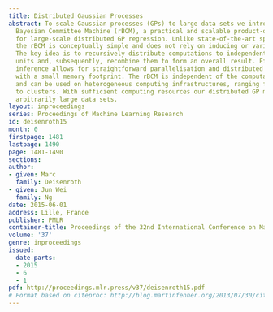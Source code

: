 ```yaml
---
title: Distributed Gaussian Processes
abstract: To scale Gaussian processes (GPs) to large data sets we introduce the robust
  Bayesian Committee Machine (rBCM), a practical and scalable product-of-experts model
  for large-scale distributed GP regression. Unlike state-of-the-art sparse GP approximations,
  the rBCM is conceptually simple and does not rely on inducing or variational parameters.
  The key idea is to recursively distribute computations to independent computational
  units and, subsequently, recombine them to form an overall result. Efficient closed-form
  inference allows for straightforward parallelisation and distributed computations
  with a small memory footprint. The rBCM is independent of the computational graph
  and can be used on heterogeneous computing infrastructures, ranging from laptops
  to clusters. With sufficient computing resources our distributed GP model can handle
  arbitrarily large data sets.
layout: inproceedings
series: Proceedings of Machine Learning Research
id: deisenroth15
month: 0
firstpage: 1481
lastpage: 1490
page: 1481-1490
sections: 
author:
- given: Marc
  family: Deisenroth
- given: Jun Wei
  family: Ng
date: 2015-06-01
address: Lille, France
publisher: PMLR
container-title: Proceedings of the 32nd International Conference on Machine Learning
volume: '37'
genre: inproceedings
issued:
  date-parts:
  - 2015
  - 6
  - 1
pdf: http://proceedings.mlr.press/v37/deisenroth15.pdf
# Format based on citeproc: http://blog.martinfenner.org/2013/07/30/citeproc-yaml-for-bibliographies/
---
```

